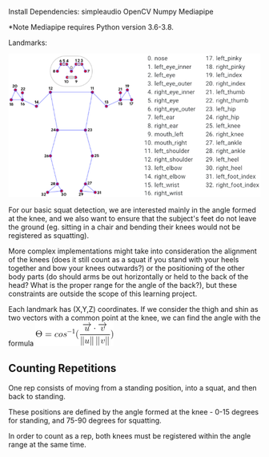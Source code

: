 Install Dependencies:
simpleaudio
OpenCV
Numpy
Mediapipe

\*Note Mediapipe requires Python version 3.6-3.8.

Landmarks:

<p align="center"><img src="landmarks.png"></p>

For our basic squat detection, we are interested mainly in the angle formed at the knee, and we also want to ensure that the subject's feet do not leave the ground (eg. sitting in a chair and bending their knees would not be registered as squatting).

More complex implementations might take into consideration the alignment of the knees (does it still count as a squat if you stand with your heels together and bow your knees outwards?) or the positioning of the other body parts (do should arms be out horizontally or held to the back of the head? What is the proper range for the angle of the back?), but these constraints are outside the scope of this learning project.

Each landmark has (X,Y,Z) coordinates. If we consider the thigh and shin as two vectors with a common point at the knee, we can find the angle with the formula <img src="angle.gif">

## Counting Repetitions

One rep consists of moving from a standing position, into a squat, and then back to standing.

These positions are defined by the angle formed at the knee - 0-15 degrees for standing, and 75-90 degrees for squatting.

In order to count as a rep, both knees must be registered within the angle range at the same time.
